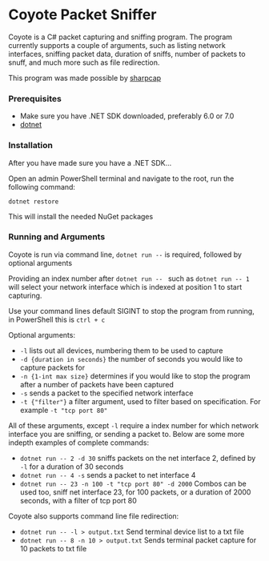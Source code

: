 # Coyote Packet Sniffer

Coyote is a C# packet capturing and sniffing program. The program currently supports a couple of arguments, such as listing network interfaces, sniffing packet data, duration of sniffs, number of packets to snuff, and much more such as file redirection. 

This program was made possible by [sharpcap](https://github.com/dotpcap/sharppcap)

### Prerequisites

- Make sure you have .NET SDK downloaded, preferably 6.0 or 7.0
- [dotnet](https://dotnet.microsoft.com/en-us/download)

### Installation

After you have made sure you have a .NET SDK...

Open an admin PowerShell terminal and navigate to the root, run the following command:

`dotnet restore`

This will install the needed NuGet packages

### Running and Arguments

Coyote is run via command line, `dotnet run --` is required, followed by optional arguments

Providing an index number after `dotnet run -- ` such as `dotnet run -- 1` will select your network interface which is indexed at position 1 to start capturing. 

Use your command lines default SIGINT to stop the program from running, in PowerShell this is `ctrl + c`

Optional arguments:

- `-l` lists out all devices, numbering them to be used to capture
- `-d {duration in seconds}` the number of seconds you would like to capture packets for
- `-n {1-int max size}` determines if you would like to stop the program after a number of packets have been captured
- `-s` sends a packet to the specified network interface
- `-t {"filter"}` a filter argument, used to filter based on specification. For example `-t "tcp port 80"`

All of these arguments, except `-l` require a index number for which network interface you are sniffing, or sending a packet to. Below are some more indepth examples of complete commands:

- `dotnet run -- 2 -d 30` sniffs packets on the net interface 2, defined by `-l` for a duration of 30 seconds
- `dotnet run -- 4 -s` sends a packet to net interface 4
- `dotnet run -- 23 -n 100 -t "tcp port 80" -d 2000` Combos can be used too, sniff net interface 23, for 100 packets, or a duration of 2000 seconds, with a filter of tcp port 80

Coyote also supports command line file redirection:

- `dotnet run -- -l > output.txt` Send terminal device list to a txt file
- `dotnet run -- 8 -n 10 > output.txt` Sends terminal packet capture for 10 packets to txt file
